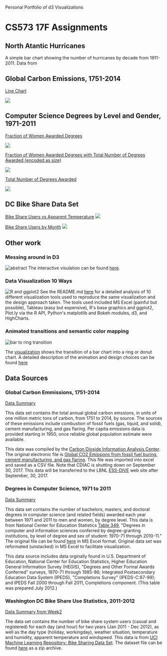 Personal Portfolio of d3 Visualizations

# CS573 17F Assignments 

## North Atantic Hurricanes
A simple bar chart showing the number of hurricanes by decade from 1911-2011. Data from 

## Global Carbon Emissions, 1751-2014

[Line Chart](https://bl.ocks.org/sajudson/ad02a7cf9ba7fd7eed0017ecd4dd0b13)

![](thumbnails/co2_line/Thumbnail.png)


## Computer Science Degrees by Level and Gender, 1971-2011

[Fraction of Women Awarded Degrees](https://bl.ocks.org/sajudson/826ac078c16fdadbc3a7ab7ca98cda94)

![](thumbnails/cs_by_gender/thumbnail.png)


[Fraction of Women Awarded Degrees with Total Number of Degrees Awarded (encoded as size)](https://bl.ocks.org/sajudson/8c527fe6a8bef275851f8e067892851a)

![](thumbnails/cs_gt/thumbnail.png)


[Total Number of Degrees Awarded](https://bl.ocks.org/sajudson/159113faca3611883a34bdaf460c020a)

![](thumbnails/cs_total/thumbnail.png) 


## DC Bike Share Data Set

[Bike Share Users vs Apparent Temperature](https://bl.ocks.org/sajudson/e482a1b939f342aa2d486481b318748c)
![](thumbnails/dcbs_atemp/thumbnail.png) 


[Bike Share Users by Month](https://bl.ocks.org/sajudson/81785b46712ce7480ad2556800db9dde)
![](thumbnails/dcbs_month/thumbnail.png) 

## Other work

### Messing around in D3
![abstract](thumbnails/ghd/preview.png)
The interactive visulation can be found [here](https://sajudson.github.io/01-ghd3/index.html).


### Data Visualization 10 Ways
![R and ggplot2](https://github.com/sajudson/02-DataVis-10ways/blob/master/img/rggplot2_0.png)
See the README.md [here](https://github.com/sajudson/02-DataVis-10ways) for a detailed analysis of 10 different visualization tools used to reproduce the same visualization and the design approach taken. The tools used included MS Excel (painful but possible), Tableau (easy but expensive), R's base graphics and ggplot2, Plot.ly via the R API, Python's matplotlib and Bokeh modules, d3, and HighCharts.

### Animated transitions and semantic color mapping
![bar to ring transition](https://github.com/sajudson/03-Animation/blob/master/img/bar2ring_500.png)

The [visualization](https://sajudson.github.io/03-Animation/index.html) shows the transition of a bar chart into a ring or donut chart. A detailed description of the animation and design choices can be found [here](https://github.com/sajudson/03-Animation/blob/master/README.md) 

## Data Sources

### Global Carbon Emmissions, 1751-2014
[Data Summary](https://bl.ocks.org/sajudson/d1094a88bc612e2b0d8ac7952080f0db)

This data set contains the total annual global carbon emssions, in units of one million metric tons of carbon, from 1751 to 2014, by source. The sources of these emissions include combustion of fossil fuels (gas, liquid, and solid), cement manufacturing, and gas flaring. Per capita emissions data is provided starting in 1950, once reliable global population estimate were available.

This data was compiled by the [Carbon Dioxide Information Analysis Center](http://cdiac.ornl.gov/&sa=D&ust=1505598980404000&usg=AFQjCNE2q30jmgOabhyONR2h038d32fyjQ). The original electronic file is [Global CO2 Emissions from fossil fuel buring, cement manufacturing, and gas flaring](http://cdiac.ornl.gov/ftp/ndp030/global.1751_2014.ems). This file was imported into excel and saved as a CSV file. Note that CDIAC is shutting down on September 30, 2017. This data will be transferred to the LBNL [ESS-DIVE](http://ess-dive.lbl.gov/) web site after September, 30, 2017.


### Degrees in Computer Science, 1971 to 2011
[Data Summary](https://bl.ocks.org/sajudson/772c6d0f442c16f98928bf5831646cb0)

This data set contains the number of bachelors, masters, and doctoral degrees in computer science (and related fields) awarded each year between 1971 and 2011 to men and women, by degree level. This data is from National Center for Education Statistics 
[Table 349](https://nces.ed.gov/programs/digest/d12/tables/dt12_349.asp), "Degrees in computer and information sciences conferred by degree-granting institutions, by level of degree and sex of student: 1970-71 through 2010-11." The original file can be found [here](https://nces.ed.gov/programs/digest/d12/tables/xls/tabn349.xls) in MS Excel format. Original data set was reformated (unstacked) in MS Excel to facilitate visualization.


This data source includes data orginally found in U.S. Department of Education, National Center for Education Statistics, Higher Education General Information Survey (HEGIS), "Degrees and Other Formal Awards Conferred" surveys, 1970-71 through 1985-86; Integrated Postsecondary Education Data System (IPEDS), "Completions Survey" (IPEDS-C:87-99); and IPEDS Fall 2000 through Fall 2011, Completions component. (This table was prepared July 2012.)

### Washington DC Bike Share Use Statistics, 2011-2012
[Data Summary from Week2](https://bl.ocks.org/sajudson/772c6d0f442c16f98928bf5831646cb0)

The data set contains the number of bike share system users (casual and registered) for each day (and hour) for two years (Jan 2011 - Dec 2012), as well as the day type (holiday, workingday), weather situation, temperature and humidity, apparent temperature and windspeed. This data is from [UCI Machine Learning Repository: Bike Sharing Data Set](https://archive.ics.uci.edu/ml/datasets/bike+sharing+dataset). The dataset file can be found [here](https://archive.ics.uci.edu/ml/machine-learning-databases/00275/Bike-Sharing-Dataset.zip) as a zip archive.

